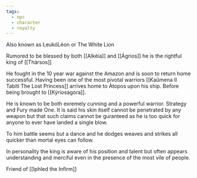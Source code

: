 ```yaml
---
tags:
  - npc
  - character
  - royalty
---
```

Also known as LeukóLéon or The White Lion

Rumored to be blessed by both [[Alkéia]] and [[Ágrios]] he is the rightful king of [[Thársos]]

He fought in the 10 year war against the Amazon and is soon to return home successful. Having been one of the most pivotal warriors [[Kaûmena II Tabiti The Lost Princess]] arrives home to Àtopos upon his ship. Before being brought to [[Kýriosagora]].

He is known to be both exremely cunning and a powerful warrior. Strategy and Fury made One. It is said his skin itself cannot be penetrated by any weapon but that such claims cannot be guranteed as he is too quick for anyone to ever have landed a single blow.

To him battle seems but a dance and he dodges weaves and strikes all quicker than mortal eyes can follow.

In personality the king is aware of his position and talent but often appears understanding and merciful even in the presence of the most vile of people. 

Friend of [[Iphled the Infirm]]
